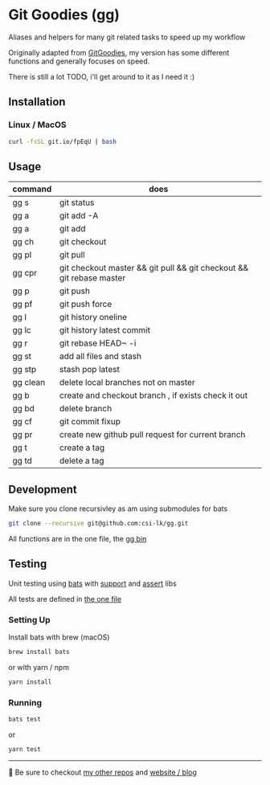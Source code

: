 # Git Goodies (gg)

Aliases and helpers for many git related tasks to speed up my workflow

Originally adapted from [GitGoodies](https://github.com/qw3rtman/gg), my version has some different functions and generally focuses on speed.

There is still a lot TODO, i'll get around to it as I need it :)

## Installation

### Linux / MacOS

```bash
curl -fsSL git.io/fpEqU | bash
```

## Usage

| command       | does                                                                                 |
| ------------- | ------------------------------------------------------------------------------------ |
| gg s          | git status                                                                           |
| gg a          | git add -A                                                                           |
| gg a <file>   | git add <file>                                                                       |
| gg ch <thing> | git checkout <thing>                                                                 |
| gg pl         | git pull                                                                             |
| gg cpr        | git checkout master && git pull && git checkout <currentBranch> && git rebase master |
| gg p          | git push                                                                             |
| gg pf         | git push force                                                                       |
| gg l          | git history oneline                                                                  |
| gg lc         | git history latest commit                                                            |
| gg r <number> | git rebase HEAD~<number> -i                                                          |
| gg st         | add all files and stash                                                              |
| gg stp        | stash pop latest                                                                     |
| gg clean      | delete local branches not on master                                                  |
| gg b <name>   | create and checkout branch <name>, if exists check it out                            |
| gg bd <name>  | delete branch                                                                        |
| gg cf <scope> | git commit fixup <scope>                                                             |
| gg pr         | create new github pull request for current branch                                    |
| gg t          | create a tag                                                                         |
| gg td <name>  | delete a tag <name>                                                                  |

## Development

Make sure you clone recursivley as am using submodules for bats

```bash
git clone --recursive git@github.com:csi-lk/gg.git
```

All functions are in the one file, the [gg bin](./bin/gg)

## Testing

Unit testing using [bats](https://github.com/sstephenson/bats) with [support](https://github.com/ztombol/bats-support) and [assert](https://github.com/ztombol/bats-assert) libs

All tests are defined in [the one file](./test/gg.bats)

### Setting Up

Install bats with brew (macOS)

```bash
brew install bats
```

or with yarn / npm

```bash
yarn install
```

### Running

```bash
bats test
```

or

```bash
yarn test
```

---

🧔 Be sure to checkout [my other repos](https://github.com/csi-lk/) and [website / blog](https://csi.lk)
